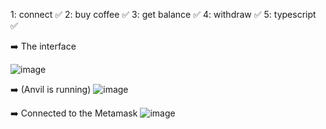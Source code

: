 1: connect ✅
2: buy coffee ✅
3: get balance ✅
4: withdraw ✅
5: typescript ✅

➡️ The interface 

![image](https://github.com/user-attachments/assets/b35f273b-b55a-4916-9f29-f9c3e8b7384e)




➡️ (Anvil is running)
![image](https://github.com/user-attachments/assets/014875b0-d7c8-4fff-91b6-b6f467c9e047) 




➡️ Connected to the Metamask
![image](https://github.com/user-attachments/assets/80866c45-62ad-4dd0-bbef-dcf3d4e6802b)


